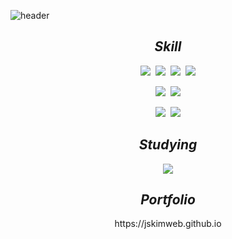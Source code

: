 ![header](https://capsule-render.vercel.app/api?type=waving&color=0:1f4c3c,100:0B1015&width=100%&height=200&section=header&text=Jongseong%20Kim&fontSize=50&fontColor=fff&fontAlignY=35&animation=twinkling)

## <div align=center>*Skill*</div>

<div align=center>
  <img src="https://img.shields.io/badge/HTML-E34F26?style=flat-square&logo=HTML5&logoColor=white"/>&nbsp;&nbsp;<img src="https://img.shields.io/badge/CSS-1572B6?style=flat-square&logo=CSS3&logoColor=white"/>&nbsp;&nbsp;<img src="https://img.shields.io/badge/JavaScript-F7DF1E?style=flat-square&logo=JavaScript&logoColor=black"/>&nbsp;&nbsp;<img src="https://img.shields.io/badge/jQuery-0769AD?style=flat-square&logo=jQuery&logoColor=white"/>
</div>
<p></p>
<div align=center>
  <img src="https://img.shields.io/badge/Vue.js-4FC08D?style=flat-square&logo=Vue.js&logoColor=white"/>&nbsp;&nbsp;<img src="https://img.shields.io/badge/Bootstrap-7952B3?style=flat-square&logo=Bootstrap&logoColor=white"/>
</div>
</div>
<p></p>
<div align=center>
  <img src="https://img.shields.io/badge/Node.js-339933?style=flat-square&logo=Node.js&logoColor=white"/>&nbsp;&nbsp;<img src="https://img.shields.io/badge/MongoDB-47A248?style=flat-square&logo=MongoDB&logoColor=white"/>  
</div>

## <div align=center>*Studying*</div>

<div align=center>
  <img src="https://img.shields.io/badge/TypeScript-3178C6?style=flat-square&logo=TypeScript&logoColor=white"/>
</div>

## <div align=center>*Portfolio*</div>

<div align=center>https://jskimweb.github.io</div>
